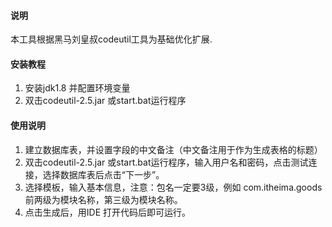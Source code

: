 #### 说明
本工具根据黑马刘皇叔codeutil工具为基础优化扩展.
#### 安装教程

1. 安装jdk1.8 并配置环境变量
2. 双击codeutil-2.5.jar 或start.bat运行程序

#### 使用说明

1. 建立数据库表，并设置字段的中文备注（中文备注用于作为生成表格的标题）
2. 双击codeutil-2.5.jar 或start.bat运行程序，输入用户名和密码，点击测试连接，选择数据库表后点击“下一步”。
3. 选择模板，输入基本信息，注意：包名一定要3级，例如 com.itheima.goods  前两级为模块名称，第三级为模块名称。
4. 点击生成后，用IDE 打开代码后即可运行。
